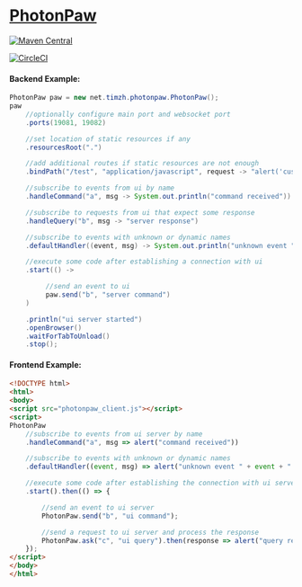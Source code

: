 # [PhotonPaw](http://timzh.net/photon-paw/)

[![Maven Central](https://maven-badges.herokuapp.com/maven-central/net.timzh/photon-paw/badge.svg)](https://maven-badges.herokuapp.com/maven-central/net.timzh/photon-paw)

[![CircleCI](https://circleci.com/gh/tim-zh/photon-paw.svg?style=svg)](https://circleci.com/gh/tim-zh/photon-paw)

#### Backend Example:
```java
PhotonPaw paw = new net.timzh.photonpaw.PhotonPaw();
paw
    //optionally configure main port and websocket port
    .ports(19081, 19082)

    //set location of static resources if any
    .resourcesRoot(".")

    //add additional routes if static resources are not enough
    .bindPath("/test", "application/javascript", request -> "alert('custom routing')")

    //subscribe to events from ui by name
    .handleCommand("a", msg -> System.out.println("command received"))

    //subscribe to requests from ui that expect some response
    .handleQuery("b", msg -> "server response")

    //subscribe to events with unknown or dynamic names
    .defaultHandler((event, msg) -> System.out.println("unknown event " + event + " " + msg))

    //execute some code after establishing a connection with ui
    .start(() ->

         //send an event to ui
         paw.send("b", "server command")
    )

    .println("ui server started")
    .openBrowser()
    .waitForTabToUnload()
    .stop();
```

#### Frontend Example:
```html
<!DOCTYPE html>
<html>
<body>
<script src="photonpaw_client.js"></script>
<script>
PhotonPaw
    //subscribe to events from ui server by name
    .handleCommand("a", msg => alert("command received"))

    //subscribe to events with unknown or dynamic names
    .defaultHandler((event, msg) => alert("unknown event " + event + " " + msg))

    //execute some code after establishing the connection with ui server
    .start().then(() => {

        //send an event to ui server
        PhotonPaw.send("b", "ui command");

        //send a request to ui server and process the response
        PhotonPaw.ask("c", "ui query").then(response => alert("query response received"));
    });
</script>
</body>
</html>
```